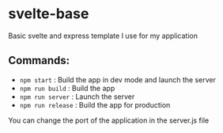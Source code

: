 # svelte-base
Basic svelte and express template I use for my application

## Commands:
- `npm start` : Build the app in dev mode and launch the server
- `npm run build` : Build the app
- `npm run server` : Launch the server
- `npm run release` : Build the app for production

You can change the port of the application in the server.js file
